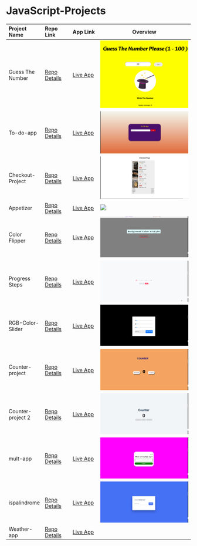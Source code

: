 # JavaScript-Projects
<table class="table">
  <thead>
    <tr>
      <th align="left" width="15%">Project Name</th>
      <th align="left" width="15%">Repo Link</th>
      <th align="left" width="15%">App Link</th>
      <th align="center">Overview</th>
    </tr>
  </thead>
  <tbody>
     <tr>
      <td>Guess The Number</td></td>
      <td><a href="https://github.com/achieve-software/3guessnumber" target="_blank">Repo Details</td>
      <td><a href="https://serene-khapse-2e1043.netlify.app/" target="_blank">Live App</td>
      <td><img src="https://raw.githubusercontent.com/achieve-software/gif/main/guess1.gif" alt="NBA Legends App"></td>
    </tr>
          <tr>
      <td>To-do-app</td></td>
      <td><a href="https://github.com/achieve-software/39-Todo-App">Repo Details</td>
      <td><a href="https://subtle-lamington-763dfe.netlify.app/">Live App</td>
      <td><img src="https://raw.githubusercontent.com/achieve-software/achieve-software/main/img/todo-app.gif"></td>
    </tr>
          <tr>
      <td>Checkout-Project</td></td>
      <td><a href="https://github.com/achieve-software/40-Checkout-Project">Repo Details</td>
      <td><a href="https://dashing-syrniki-41189d.netlify.app/">Live App</td>
      <td><img src="https://raw.githubusercontent.com/achieve-software/achieve-software/main/img/checkout.gif"></td>
    </tr>
          <tr>
      <td>Appetizer</td></td>
      <td><a href="https://github.com/achieve-software/41-Appetizer">Repo Details</td>
      <td><a href="https://polite-fudge-6f1ddb.netlify.app/">Live App</td>
      <td><img src="https://raw.githubusercontent.com/achieve-software/achieve-software/main/img/appetizer-min.gif"></td>
    </tr>
          <tr>
      <td>Color Flipper</td></td>
      <td><a href="https://github.com/achieve-software/42-Color-Flipper">Repo Details</td>
      <td><a href="https://profound-speculoos-962434.netlify.app/">Live App</td>
      <td><img src="https://raw.githubusercontent.com/achieve-software/achieve-software/main/img/color.gif"></td>
    </tr>
          <tr>
      <td>Progress Steps</td></td>
      <td><a href="https://github.com/achieve-software/43-Progress-Steps">Repo Details</td>
      <td><a href="https://marvelous-madeleine-2b56a3.netlify.app/">Live App</td>
      <td><img src="https://github.com/achieve-software/achieve-software/blob/main/img/progressbar.gif?raw=true"></td>
    </tr>
              <tr>
      <td>RGB-Color-Slider</td></td>
      <td><a href="https://github.com/achieve-software/44-RGB-Color-Slider">Repo Details</td>
      <td><a href="https://mellow-bubblegum-80a547.netlify.app/">Live App</td>
      <td><img src="https://github.com/achieve-software/achieve-software/blob/main/img/rgb%20color%20slider.gif?raw=true"></td>
    </tr>
              <tr>
      <td>Counter-project</td></td>
      <td><a href="https://github.com/achieve-software/45-Counter-project">Repo Details</td>
      <td><a href="https://stellar-croquembouche-9eab8a.netlify.app/">Live App</td>
      <td><img src="https://github.com/achieve-software/achieve-software/blob/main/img/counter.gif?raw=true"></td>
    </tr>
          <tr>
      <td>Counter-project 2</td></td>
      <td><a href="https://github.com/achieve-software/46-Counter-project2">Repo Details</td>
      <td><a href="https://papaya-sable-f51abe.netlify.app/">Live App</td>
      <td><img src="https://github.com/achieve-software/achieve-software/blob/main/img/counter2.gif?raw=true"></td>
    </tr>
           <tr>
      <td>mult-app</td></td>
      <td><a href="https://github.com/achieve-software/47-mult-app">Repo Details</td>
      <td><a href="https://marvelous-choux-461585.netlify.app/">Live App</td>
      <td><img src="https://github.com/achieve-software/achieve-software/blob/main/img/mult-app.gif?raw=true"></td>
    </tr>
           <tr>
      <td>ispalindrome</td></td>
      <td><a href="">Repo Details</td>
      <td><a href="https://gentle-babka-dda712.netlify.app/">Live App</td>
      <td><img src="https://github.com/achieve-software/achieve-software/blob/main/img/ispalindrome.gif?raw=true"></td>
    </tr>
          <tr>
      <td> Weather-app</td></td>
      <td><a href="https://github.com/achieve-software/51-Weather-app">Repo Details</td>
      <td><a href="">Live App</td>
      <td><img src=""></td>
    </tr>
       
  </tbody>
</table>
